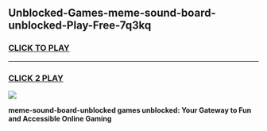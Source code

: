
## Unblocked-Games-meme-sound-board-unblocked-Play-Free-7q3kq
<h3>
<a href="https://premium76.site?title=meme-sound-board-unblocked&ref=20M">CLICK TO PLAY</a></h3>
<hr>

<h3>
<a href="https://premium76.site?title=meme-sound-board-unblocked&ref=20M">CLICK 2 PLAY</a>
  
</h3>

<a href="https://premium76.site?title=meme-sound-board-unblocked&ref=19M"><img src="https://clearcache.store/games.png"></a>


**meme-sound-board-unblocked games unblocked: Your Gateway to Fun and Accessible Online Gaming**
